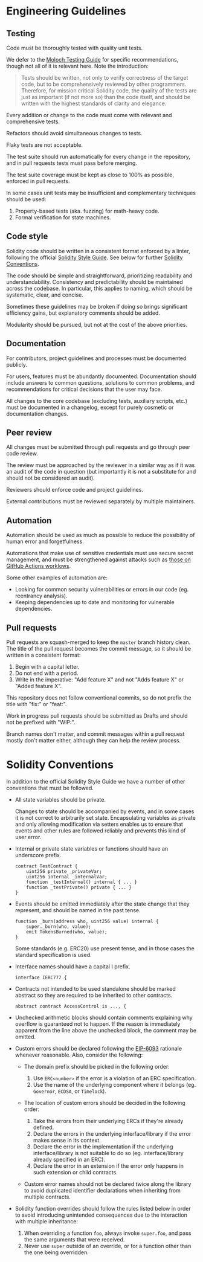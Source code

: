 # Engineering Guidelines

## Testing

Code must be thoroughly tested with quality unit tests.

We defer to the [Moloch Testing Guide](https://github.com/MolochVentures/moloch/tree/master/test#readme) for specific recommendations, though not all of it is relevant here. Note the introduction:

> Tests should be written, not only to verify correctness of the target code, but to be comprehensively reviewed by other programmers. Therefore, for mission critical Solidity code, the quality of the tests are just as important (if not more so) than the code itself, and should be written with the highest standards of clarity and elegance.

Every addition or change to the code must come with relevant and comprehensive tests.

Refactors should avoid simultaneous changes to tests.

Flaky tests are not acceptable.

The test suite should run automatically for every change in the repository, and in pull requests tests must pass before merging.

The test suite coverage must be kept as close to 100% as possible, enforced in pull requests.

In some cases unit tests may be insufficient and complementary techniques should be used:

1. Property-based tests (aka. fuzzing) for math-heavy code.
2. Formal verification for state machines.

## Code style

Solidity code should be written in a consistent format enforced by a linter, following the official [Solidity Style Guide](https://docs.soliditylang.org/en/latest/style-guide.html). See below for further [Solidity Conventions](#solidity-conventions).

The code should be simple and straightforward, prioritizing readability and understandability. Consistency and predictability should be maintained across the codebase. In particular, this applies to naming, which should be systematic, clear, and concise.

Sometimes these guidelines may be broken if doing so brings significant efficiency gains, but explanatory comments should be added.

Modularity should be pursued, but not at the cost of the above priorities.

## Documentation

For contributors, project guidelines and processes must be documented publicly.

For users, features must be abundantly documented. Documentation should include answers to common questions, solutions to common problems, and recommendations for critical decisions that the user may face.

All changes to the core codebase (excluding tests, auxiliary scripts, etc.) must be documented in a changelog, except for purely cosmetic or documentation changes.

## Peer review

All changes must be submitted through pull requests and go through peer code review.

The review must be approached by the reviewer in a similar way as if it was an audit of the code in question (but importantly it is not a substitute for and should not be considered an audit).

Reviewers should enforce code and project guidelines.

External contributions must be reviewed separately by multiple maintainers.

## Automation

Automation should be used as much as possible to reduce the possibility of human error and forgetfulness.

Automations that make use of sensitive credentials must use secure secret management, and must be strengthened against attacks such as [those on GitHub Actions worklows](https://github.com/nikitastupin/pwnhub).

Some other examples of automation are:

- Looking for common security vulnerabilities or errors in our code (eg. reentrancy analysis).
- Keeping dependencies up to date and monitoring for vulnerable dependencies.

## Pull requests

Pull requests are squash-merged to keep the `master` branch history clean. The title of the pull request becomes the commit message, so it should be written in a consistent format:

1) Begin with a capital letter.
2) Do not end with a period.
3) Write in the imperative: "Add feature X" and not "Adds feature X" or "Added feature X".

This repository does not follow conventional commits, so do not prefix the title with "fix:" or "feat:".

Work in progress pull requests should be submitted as Drafts and should not be prefixed with "WIP:".

Branch names don't matter, and commit messages within a pull request mostly don't matter either, although they can help the review process.

# Solidity Conventions

In addition to the official Solidity Style Guide we have a number of other conventions that must be followed.

* All state variables should be private.

  Changes to state should be accompanied by events, and in some cases it is not correct to arbitrarily set state. Encapsulating variables as private and only allowing modification via setters enables us to ensure that events and other rules are followed reliably and prevents this kind of user error.

* Internal or private state variables or functions should have an underscore prefix.

  ```solidity
  contract TestContract {
      uint256 private _privateVar;
      uint256 internal _internalVar;
      function _testInternal() internal { ... }
      function _testPrivate() private { ... }
  }
  ```

* Events should be emitted immediately after the state change that they
  represent, and should be named in the past tense.

  ```solidity
  function _burn(address who, uint256 value) internal {
      super._burn(who, value);
      emit TokensBurned(who, value);
  }
  ```

  Some standards (e.g. ERC20) use present tense, and in those cases the
  standard specification is used.
  
* Interface names should have a capital I prefix.

  ```solidity
  interface IERC777 {
  ```

* Contracts not intended to be used standalone should be marked abstract
  so they are required to be inherited to other contracts.

  ```solidity
  abstract contract AccessControl is ..., {
  ```

* Unchecked arithmetic blocks should contain comments explaining why overflow is guaranteed not to happen. If the reason is immediately apparent from the line above the unchecked block, the comment may be omitted.

* Custom errors should be declared following the [EIP-6093](https://eips.ethereum.org/EIPS/eip-6093) rationale whenever reasonable. Also, consider the following:
  
  * The domain prefix should be picked in the following order:
    1. Use `ERC<number>` if the error is a violation of an ERC specification.
    2. Use the name of the underlying component where it belongs (eg. `Governor`, `ECDSA`, or `Timelock`).

  * The location of custom errors should be decided in the following order:
    1. Take the errors from their underlying ERCs if they're already defined.
    2. Declare the errors in the underlying interface/library if the error makes sense in its context.
    3. Declare the error in the implementation if the underlying interface/library is not suitable to do so (eg. interface/library already specified in an ERC).
    4. Declare the error in an extension if the error only happens in such extension or child contracts.

  * Custom error names should not be declared twice along the library to avoid duplicated identifier declarations when inheriting from multiple contracts.

* Solidity function overrides should follow the rules listed below in order to avoid introducing unintended consequences due to the interaction with multiple inheritance:

    1. When overriding a function `foo`, always invoke `super.foo`, and pass the same arguments that were received.
    2. Never use `super` outside of an override, or for a function other than the one being overridden.
